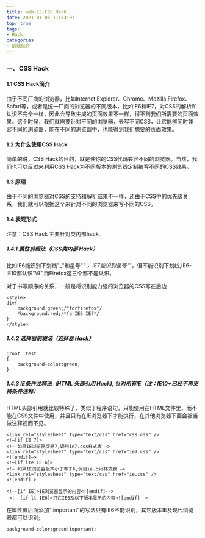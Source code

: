 ```yaml
---
title: web-15-CSS Hack
date: 2021-01-05 11:53:07
top: true
tags:
- Hack
categories:
- 前端综合
---
```

### 一、CSS Hack
#### 1.1 CSS Hack简介
由于不同厂商的浏览器，比如Internet Explorer、Chrome、Mozilla Firefox、Safari等，或者是统一厂商的浏览器的不同版本，比如IE6和IE7，对CSS的解析和认识不完全一样，因此会导致生成的页面效果不一样，得不到我们所需要的页面效果。这个时候，我们就需要针对不同的浏览器，去写不同CSS，让它能够同时兼容不同的浏览器，能在不同的浏览器中，也能得到我们想要的页面效果。

#### 1.2 为什么使用CSS Hack
简单的说，CSS Hack的目的，就是使你的CSS代码兼容不同的浏览器。当然，我们也可以反过来利用CSS Hack为不同版本的浏览器定制编写不同的CSS效果。

#### 1.3 原理
由于不同的浏览器对CSS的支持和解析结果不一样，还由于CSS中的优先级关系，我们就可以根据这个来针对不同的浏览器来写不同的CSS。

#### 1.4 表现形式
注意：CSS Hack 主要针对类内部hack.
##### 1.4.1 属性前缀法（CSS类内部 Hack）
比如IE6能识别下划线"_"和星号"*" ，IE7能识别星号"*"，但不能识别下划线,IE6-IE10都认识"\9",而Firefox这三个都不能认识。

对于书写顺序的关系，一般是将识别能力强的浏览器的CSS写在后边
```
<style> 
div{  
    background:green;/*forfirefox*/  
    *background:red;/*forIE6 IE7*/  
}  
</style> 
```
##### 1.4.2 选择器前缀法（选择器 Hack）
```
:root .test
{
    background-color:green;
}
```
##### 1.4.3 IE条件注释法（HTML 头部引用 Hack), 针对所有IE（注：IE10+已经不再支持条件注释）
HTML头部引用就比较特殊了，类似于程序语句，只能使用在HTML文件里，而不能在CSS文件中使用，并且只有在IE浏览器下才能执行，在其他浏览器下面会被当做注释视而不见。
```
<link rel="stylesheet" type="text/css" href="css.css" />
<!–[if IE 7]>
<!– 如果IE浏览器版是7,调用ie7.css样式表 –>
<link rel="stylesheet" type="text/css" href="ie7.css" />
<![endif]–>
<!–[if lte IE 6]>
<!– 如果IE浏览器版本小于等于6,调用ie.css样式表 –>
<link rel="stylesheet" type="text/css" href="ie.css" />
<![endif]–>
```
```
<!--[if IE]>IE浏览器显示的内容<![endif]--> 
 <!--[if lt IE6]>只在IE6及以下版本显示的内容<![endif]-->
```
在属性值后面添加“!important”的写法只有IE6不能识别，其它版本IE及现代浏览器都可以识别;
```
background-color:green!important;
```

